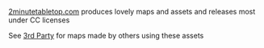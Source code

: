 [2minutetabletop.com](https://2minutetabletop.com/) produces lovely maps and assets and releases most under CC licenses

See [3rd Party](3rdParty.md) for maps made by others using these assets
